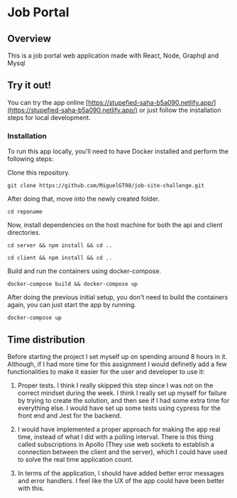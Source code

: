 # Job Portal

## Overview

This is a job portal web application made with React, Node, Graphql and Mysql

## Try it out!

You can try the app online [https://stupefied-saha-b5a090.netlify.app/](https://stupefied-saha-b5a090.netlify.app/) or just follow the installation steps for local development.

### Installation

To run this app locally, you'll need to have Docker installed and perform the following steps:

Clone this repository.

```
git clone https://github.com/MiguelGT98/job-site-challenge.git
```

After doing that, move into the newly created folder.

```
cd reponame
```

Now, install dependencies on the host machine for both the api and client directories.

```
cd server && npm install && cd ..
```

```
cd client && npm install && cd ..
```

Build and run the containers using docker-compose.

```
docker-compose build && docker-compose up
```

After doing the previous initial setup, you don't need to build the containers again, you can just start the app by running.

```
docker-compose up
```

## Time distribution

Before starting the project I set myself up on spending around 8 hours in it. Although, if I had more time for this assignment I would definetly add a few functionalities to make it easier for the user and developer to use it:

1. Proper tests. I think I really skipped this step since I was not on the correct mindset during the week. I think I really set up myself for failure by trying to create the solution, and then see if I had some extra time for everything else. I would have set up some tests using cypress for the front end and Jest for the backend.

2. I would have implemented a proper approach for making the app real time, instead of what I did with a polling interval. There is this thing called subscriptions in Apollo (They use web sockets to establish a connection between the client and the server), which I could have used to solve the real time application count.

3. In terms of the application, I should have added better error messages and error handlers. I feel like the UX of the app could have been better with this.
